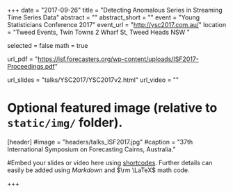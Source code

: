 +++
date = "2017-09-26"
title = "Detecting Anomalous Series in Streaming Time Series Data"
abstract = ""
abstract_short = ""
event = "Young Statisticians Conference 2017"
event_url = "http://ysc2017.com.au/"
location = "Tweed Events, Twin Towns	2 Wharf St, Tweed Heads NSW "
  
selected = false
math = true
  
url_pdf = "https://isf.forecasters.org/wp-content/uploads/ISF2017-Proceedings.pdf"
  
url_slides = "talks/YSC2017/YSC2017v2.html"
url_video = ""
  
  
  
# Optional featured image (relative to `static/img/` folder).
[header]
#image = "headers/talks_ISF2017.jpg"
#caption = "37th International Symposium on Forecasting Cairns, Australia."
  
  
#Embed your slides or video here using [shortcodes](https://gcushen.github.io/hugo-academic-demo/post/writing-markdown-latex/). Further details can easily be added using *Markdown* and $\rm \LaTeX$ math code. 
  
  
+++
